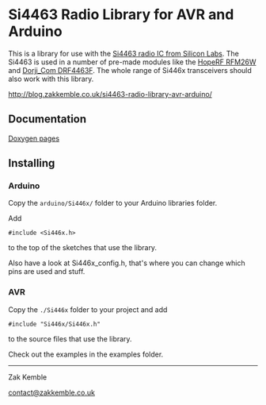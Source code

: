 Si4463 Radio Library for AVR and Arduino
========================================

This is a library for use with the [Si4463 radio IC from Silicon Labs](http://www.silabs.com/products/wireless/EZRadioPRO/Pages/si446x.aspx). The Si4463 is used in a number of pre-made modules like the [HopeRF RFM26W](http://www.hoperf.com/rf_transceiver/modules/RFM26W.html) and [Dorji_Com DRF4463F](https://www.tindie.com/products/DORJI_COM/433mhz-wireless-rf-si4463-transceiver-module/). The whole range of Si446x transceivers should also work with this library.

http://blog.zakkemble.co.uk/si4463-radio-library-avr-arduino/

Documentation
-------------

[Doxygen pages](http://zkemble.github.io/Si446x/)

Installing
----------

### Arduino
Copy the `arduino/Si446x/` folder to your Arduino libraries folder.

Add

    #include <Si446x.h>

to the top of the sketches that use the library.

Also have a look at Si446x_config.h, that's where you can change which pins are used and stuff.

### AVR
Copy the `./Si446x` folder to your project and add

    #include "Si446x/Si446x.h"

to the source files that use the library.

Check out the examples in the examples folder.

---

Zak Kemble

contact@zakkemble.co.uk
